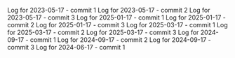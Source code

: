 Log for 2023-05-17 - commit 1
Log for 2023-05-17 - commit 2
Log for 2023-05-17 - commit 3
Log for 2025-01-17 - commit 1
Log for 2025-01-17 - commit 2
Log for 2025-01-17 - commit 3
Log for 2025-03-17 - commit 1
Log for 2025-03-17 - commit 2
Log for 2025-03-17 - commit 3
Log for 2024-09-17 - commit 1
Log for 2024-09-17 - commit 2
Log for 2024-09-17 - commit 3
Log for 2024-06-17 - commit 1
